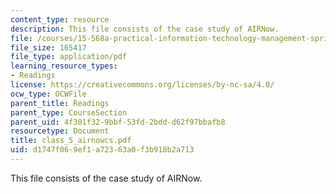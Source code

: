 ```yaml
---
content_type: resource
description: This file consists of the case study of AIRNow.
file: /courses/15-568a-practical-information-technology-management-spring-2005/d1747f069ef1a72363a0f3b918b2a713_class_5_airnowcs.pdf
file_size: 165417
file_type: application/pdf
learning_resource_types:
- Readings
license: https://creativecommons.org/licenses/by-nc-sa/4.0/
ocw_type: OCWFile
parent_title: Readings
parent_type: CourseSection
parent_uid: 4f301f32-9bbf-53fd-2bdd-d62f97bbafb8
resourcetype: Document
title: class_5_airnowcs.pdf
uid: d1747f06-9ef1-a723-63a0-f3b918b2a713
---
```

This file consists of the case study of AIRNow.